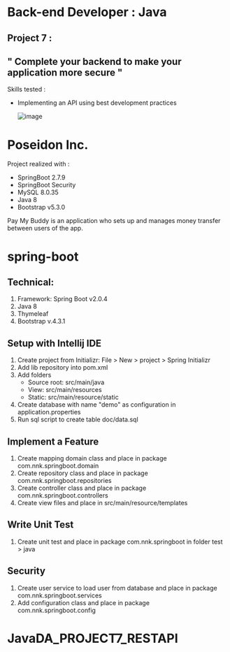 # Back-end Developer : Java

## Project 7 :

## " Complete your backend to make your application more secure "

Skills tested :
- Implementing an API using best development practices


  ![image](https://github.com/strashi/JavaDA_PROJECT7_RESTAPI/assets/94161747/558c8386-d98d-4950-98d6-ee28ea3ff1bc)


# Poseidon Inc.

Project realized with :
- SpringBoot 2.7.9
- SpringBoot Security
- MySQL 8.0.35
- Java 8
- Bootstrap v5.3.0

Pay My Buddy is an application who sets up and manages money transfer between users of the app.


# spring-boot
## Technical:

1. Framework: Spring Boot v2.0.4
2. Java 8
3. Thymeleaf
4. Bootstrap v.4.3.1


## Setup with Intellij IDE
1. Create project from Initializr: File > New > project > Spring Initializr
2. Add lib repository into pom.xml
3. Add folders
    - Source root: src/main/java
    - View: src/main/resources
    - Static: src/main/resource/static
4. Create database with name "demo" as configuration in application.properties
5. Run sql script to create table doc/data.sql

## Implement a Feature
1. Create mapping domain class and place in package com.nnk.springboot.domain
2. Create repository class and place in package com.nnk.springboot.repositories
3. Create controller class and place in package com.nnk.springboot.controllers
4. Create view files and place in src/main/resource/templates

## Write Unit Test
1. Create unit test and place in package com.nnk.springboot in folder test > java

## Security
1. Create user service to load user from  database and place in package com.nnk.springboot.services
2. Add configuration class and place in package com.nnk.springboot.config

# JavaDA_PROJECT7_RESTAPI
